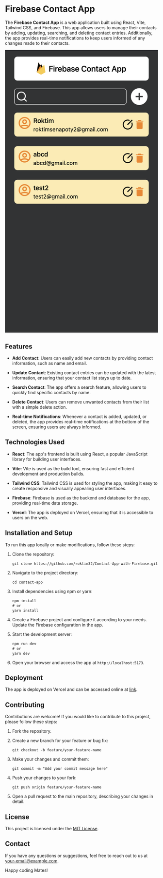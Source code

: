 # Firebase Contact App

The **Firebase Contact App** is a web application built using React, Vite, Tailwind CSS, and Firebase. This app allows users to manage their contacts by adding, updating, searching, and deleting contact entries. Additionally, the app provides real-time notifications to keep users informed of any changes made to their contacts.

![Photo](/app-snap.png)

## Features

- **Add Contact**: Users can easily add new contacts by providing contact information, such as name and email.

- **Update Contact**: Existing contact entries can be updated with the latest information, ensuring that your contact list stays up to date.

- **Search Contact**: The app offers a search feature, allowing users to quickly find specific contacts by name.

- **Delete Contact**: Users can remove unwanted contacts from their list with a simple delete action.

- **Real-time Notifications**: Whenever a contact is added, updated, or deleted, the app provides real-time notifications at the bottom of the screen, ensuring users are always informed.

## Technologies Used

- **React**: The app's frontend is built using React, a popular JavaScript library for building user interfaces.

- **Vite**: Vite is used as the build tool, ensuring fast and efficient development and production builds.

- **Tailwind CSS**: Tailwind CSS is used for styling the app, making it easy to create responsive and visually appealing user interfaces.

- **Firebase**: Firebase is used as the backend and database for the app, providing real-time data storage.

- **Vercel**: The app is deployed on Vercel, ensuring that it is accessible to users on the web.

## Installation and Setup

To run this app locally or make modifications, follow these steps:

1. Clone the repository:

   ```
   git clone https://github.com/roktim32/Contact-App-with-Firebase.git
   ```

2. Navigate to the project directory:

   ```
   cd contact-app
   ```

3. Install dependencies using npm or yarn:

   ```
   npm install
   # or
   yarn install
   ```

4. Create a Firebase project and configure it according to your needs. Update the Firebase configuration in the app.

5. Start the development server:

   ```
   npm run dev
   # or
   yarn dev
   ```

6. Open your browser and access the app at `http://localhost:5173`.

## Deployment

The app is deployed on Vercel and can be accessed online at [link](https://contact-app-with-firebase.vercel.app/).

## Contributing

Contributions are welcome! If you would like to contribute to this project, please follow these steps:

1. Fork the repository.

2. Create a new branch for your feature or bug fix:

   ```
   git checkout -b feature/your-feature-name
   ```

3. Make your changes and commit them:

   ```
   git commit -m "Add your commit message here"
   ```

4. Push your changes to your fork:

   ```
   git push origin feature/your-feature-name
   ```

5. Open a pull request to the main repository, describing your changes in detail.

## License

This project is licensed under the [MIT License](LICENSE).

## Contact

If you have any questions or suggestions, feel free to reach out to us at [your-email@example.com](mailto:your-email@example.com).

Happy coding Mates!
